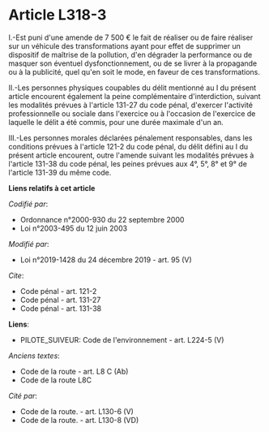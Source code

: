 # Article L318-3

I.-Est puni d'une amende de 7 500 € le fait de réaliser ou de faire réaliser sur un véhicule des transformations ayant pour
effet de supprimer un dispositif de maîtrise de la pollution, d'en dégrader la performance ou de masquer son éventuel
dysfonctionnement, ou de se livrer à la propagande ou à la publicité, quel qu'en soit le mode, en faveur de ces
transformations.

II.-Les personnes physiques coupables du délit mentionné au I du présent article encourent également la peine complémentaire
d'interdiction, suivant les modalités prévues à l'article 131-27 du code pénal, d'exercer l'activité professionnelle ou
sociale dans l'exercice ou à l'occasion de l'exercice de laquelle le délit a été commis, pour une durée maximale d'un an.

III.-Les personnes morales déclarées pénalement responsables, dans les conditions prévues à l'article 121-2 du code pénal, du
délit défini au I du présent article encourent, outre l'amende suivant les modalités prévues à l'article 131-38 du code
pénal, les peines prévues aux 4°, 5°, 8° et 9° de l'article 131-39 du même code.

**Liens relatifs à cet article**

_Codifié par_:

  - Ordonnance n°2000-930 du 22 septembre 2000
  - Loi n°2003-495 du 12 juin 2003

_Modifié par_:

  - Loi n°2019-1428 du 24 décembre 2019 - art. 95 (V)

_Cite_:

  - Code pénal - art. 121-2
  - Code pénal - art. 131-27
  - Code pénal - art. 131-38

**Liens**:

  - PILOTE_SUIVEUR: Code de l'environnement - art. L224-5 (V)

_Anciens textes_:

  - Code de la route - art. L8 C (Ab)
  - Code de la route L8C

_Cité par_:

  - Code de la route. - art. L130-6 (V)
  - Code de la route. - art. L130-8 (VD)
